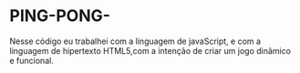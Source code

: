 # PING-PONG-
Nesse código eu trabalhei com a linguagem de javaScript, e com a linguagem de hipertexto HTML5,com a intenção de criar um jogo dinâmico e funcional.
